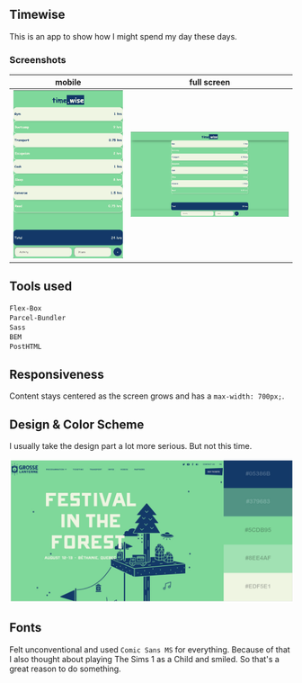 ## Timewise

This is an app to show how I might spend my day these days.

### Screenshots

|          mobile          |         full screen          |
| :----------------------: | :--------------------------: |
| ![](./assets/mobile.png) | ![](./assets/fullscreen.png) |

## Tools used

`Flex-Box`  
`Parcel-Bundler`  
`Sass`  
`BEM`  
`PostHTML`

## Responsiveness

Content stays centered as the screen grows and has a `max-width: 700px;`.

## Design & Color Scheme

I usually take the design part a lot more serious. But not this time.

<img src="./assets/colorscheme.png">

## Fonts

Felt unconventional and used `Comic Sans MS` for everything. Because of that I also thought about playing The Sims 1 as a Child and smiled. So that's a great reason to do something.
